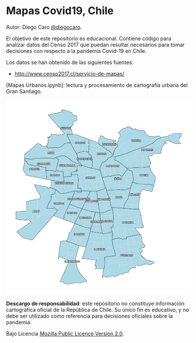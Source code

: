 # Mapas Covid19, Chile

Autor: Diego Caro [@diegocaro](http://twitter.com/diegocaro/).

El objetivo de este repositorio es educacional. Contiene código para analizar
datos del Censo 2017 que puedan resultar necesarios para tomar decisiones
con respecto a la pandemia Covid-19 en Chile.

Los datos se han obtenido de las siguientes fuentes:
- http://www.censo2017.cl/servicio-de-mapas/



[Mapas Urbanos.ipynb]: lectura y procesamiento de cartografía urbana del Gran Santiago.

![Cartografía Urbana Gran Santiago](images/urban_stgo.png)

**Descargo de responsabilidad**: este repositorio no constituye información cartográfica oficial de la República de Chile. Su único fin es educativo, y no debe ser utilizado como referencia para decisiones oficiales sobre la pandemia.

Bajo Licencia [Mozilla Public Licence Version 2.0](https://mozilla.org/MPL/2.0/).
